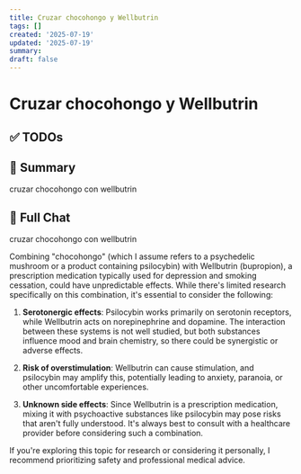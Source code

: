 ```yaml
---
title: Cruzar chocohongo y Wellbutrin
tags: []
created: '2025-07-19'
updated: '2025-07-19'
summary:
draft: false
---
```


# Cruzar chocohongo y Wellbutrin

## ✅ TODOs


## 📌 Summary
cruzar chocohongo con wellbutrin

## 🧠 Full Chat


cruzar chocohongo con wellbutrin



Combining "chocohongo" (which I assume refers to a psychedelic mushroom or a product containing psilocybin) with Wellbutrin (bupropion), a prescription medication typically used for depression and smoking cessation, could have unpredictable effects. While there's limited research specifically on this combination, it's essential to consider the following:

1. **Serotonergic effects**: Psilocybin works primarily on serotonin receptors, while Wellbutrin acts on norepinephrine and dopamine. The interaction between these systems is not well studied, but both substances influence mood and brain chemistry, so there could be synergistic or adverse effects.

2. **Risk of overstimulation**: Wellbutrin can cause stimulation, and psilocybin may amplify this, potentially leading to anxiety, paranoia, or other uncomfortable experiences.

3. **Unknown side effects**: Since Wellbutrin is a prescription medication, mixing it with psychoactive substances like psilocybin may pose risks that aren't fully understood. It's always best to consult with a healthcare provider before considering such a combination.

If you're exploring this topic for research or considering it personally, I recommend prioritizing safety and professional medical advice.